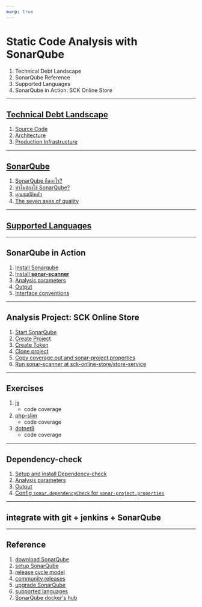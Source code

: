 ```yaml
---
marp: true
---
```


# Static Code Analysis with SonarQube

1. Technical Debt Landscape
2. SonarQube Reference
3. Supported Languages
4. SonarQube in Action: SCK Online Store

---

## [Technical Debt Landscape](./technical-debt.md)

1. [Source Code](./technical-debt.md#1-source-code-level)
2. [Architecture](./technical-debt.md#2-architecture-level)
3. [Production Infrastructure](./technical-debt.md#3-production-infrastructure-level)

---

## [SonarQube](./sonarqube.md)

1. [SonarQube คืออะไร?](./sonarqube.md#sonarqube-คืออะไร)
2. [ทำไมต้องใช้ SonarQube?](./sonarqube.md#ทำไมต้องใช้-sonarqube)
3. [คุณสมบัติหลัก](./sonarqube.md#คุณสมบัติหลัก)
4. [The seven axes of quality](./sonarqube.md#the-seven-axes-of-quality)

---

## [Supported Languages](./sonarqube-supported-languages.md)

---

## SonarQube in Action

1. [Install Sonarqube](./sonarqube-in-action.md#1-install-sonarqube)
2. [Install **sonar-scanner**](./sonarqube-in-action.md#2-install-sonar-scanner)
3. [Analysis parameters](./sonarqube-in-action.md#3-analysis-parameters)
4. [Output](./sonarqube-in-action.md#4-output)
5. [Interface conventions](./sonarqube-in-action.md#5-interface-conventions)

---

## Analysis Project: SCK Online Store

1. [Start SonarQube](./analysis-project-sck-online-store.md#1-start-sonarqube)
2. [Create Project](./analysis-project-sck-online-store.md#2-create-project)
3. [Create Token](./analysis-project-sck-online-store.md#3-create-token)
4. [Clone project](./analysis-project-sck-online-store.md#4-clone-project)
5. [Copy coverage.out and sonar-project.properties](./analysis-project-sck-online-store.md#5-copy-coverageout-and-sonar-projectproperties)
6. [Run sonar-scanner at sck-online-store/store-service](./analysis-project-sck-online-store.md#6-run-sonar-scanner-at-sck-online-storestore-service)

---

## Exercises

1. [js](./exercises.md#1-js)
    - code coverage
2. [php-slim](./exercises.md#2-php-slim)
    - code coverage
3. [dotnet9](./exercises.md#3-dotnet9)
    - code coverage

---

## Dependency-check

1. [Setup and install Dependency-check](./dependency-check.md#1-setup-and-install-dependency-check)
2. [Analysis parameters](./dependency-check.md#2-analysis-and-options)
3. [Output](./dependency-check.md#3-output)
4. [Config `sonar.dependencyCheck` for `sonar-project.properties`](./dependency-check.md#4-config-sonardependencycheck-for-sonar-projectproperties)

---

## integrate with git + jenkins + SonarQube

---

## Reference

1. [download SonarQube](https://www.sonarsource.com/products/sonarqube/downloads/)
2. [setup SonarQube](https://docs.sonarsource.com/sonarqube-server/latest/try-out-sonarqube/)
3. [release cycle model](https://docs.sonarsource.com/sonarqube-server/latest/server-upgrade-and-maintenance/upgrade/release-cycle-model/)
4. [community releases](https://community.sonarsource.com/c/sq/releases/24)
5. [upgrade SonarQube](https://docs.sonarsource.com/sonarqube-server/latest/server-upgrade-and-maintenance/upgrade/roadmap/)
6. [supported languages](https://docs.sonarsource.com/sonarqube-server/latest/analyzing-source-code/languages/overview/)
7. [SonarQube docker's hub](https://hub.docker.com/_/sonarqube)
